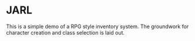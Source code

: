 # JARL

This is a simple demo of a RPG style inventory system. The groundwork for character creation and class selection is laid out.
